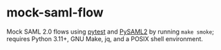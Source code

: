 # mock-saml-flow

Mock SAML 2.0 flows using [pytest](https://pytest.org/) and
[PySAML2](https://github.com/IdentityPython/pysaml2/) by running `make
smoke`; requires Python 3.11+, GNU Make, jq, and a POSIX shell
environment.
